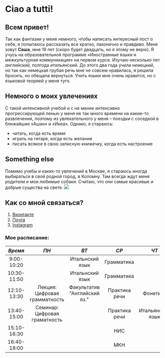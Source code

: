 # Ciao a tutti! 
## Всем привет! 
Так как фантазии у меня немного, чтобы написать интересный пост о себе, я попытаюсь рассказать все кратко, лаконично и правдиво. Меня зовут **Саша**, мне 19 лет (скоро будет двадцать, но я этому не верю). Я учусь на образовательной программе «Иностранные языки и межкультурная коммуникация» на первом курсе.  Изучаю несколько лет *английский*, полгода *итальянский*. До этого два года учила *немецкий*, но так как немецкая грубая речь мне не совсем нравилась, я решила бросить, но обещала вернуться. Учить языки мне очень нравится, но с языковой теорией у меня туго.
## Немного о моих увлечениях 
С такой интенсивной учебой и с не менее интенсивно прогрессирующей ленью у меня не так много времени на какие-то развлечения, поэтому  из увлекательного у меня – поездки с соседкой в ближайшие «Ашан» и «Икеа». 
Однако, я стараюсь:
- читать, когда есть время
- играть на гитаре, когда есть желание
- писать всякое в свою записную книжечку, когда есть настроение
## Something else 
Помимо учебы и каких-то увлечений в Москве, я стараюсь иногда выбираться в свой родной город, в Коломну. Там всегда ждут меня родители и мои любимые собаки. Считаю, что они самые красивые и добрые существа на свете. 
![](https://scontent.fhen2-1.fna.fbcdn.net/v/t1.0-9/1620641_1379736075628676_819056295_n.jpg?oh=a84ba6ce47ef4230232a42fd4cbd2095&oe=5B2231EF)
## Как со мной связаться? 
1. [Вконтакте](https://vk.com/id80312859)  
2. [Почта](alex.seregina@gmail.com) 
3. [Instagram](https://www.instagram.com/alex_seregina/) 
### Мое расписание:
*Время*|*ПН*|*ВТ*|*СР*|*ЧТ*|*ПТ*|*СБ*
:---:|:---:|:---:|:---:|:---:|:---:|:---:|
9:00-10:20| |Итальнский язык|Грамматика| | | |
10:30-11:50| |Итальнский язык|Грамматика| | | |
12:10-13:30|Лекция: Цифровая грамматность|Факультатив "Английский яз."|Практика речи|Фонетика| | |
13:40-15:00|Семинар: Цифровая граматность| |Практика речи|Итальянский язык|Лекция: МКН|Латынь| 
15:10-16:30| | |НИС| | | | 
16:40-18:00| | |МКН| | | |


